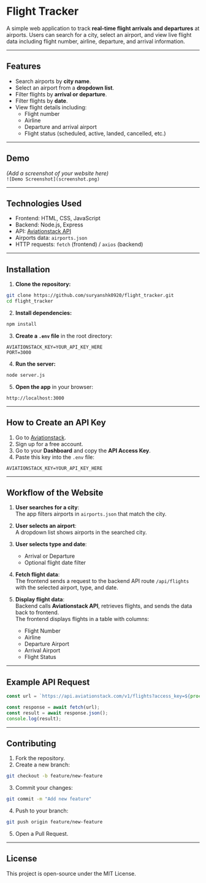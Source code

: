 # Flight Tracker

A simple web application to track **real-time flight arrivals and departures** at airports. Users can search for a city, select an airport, and view live flight data including flight number, airline, departure, and arrival information.  

---

## Features

- Search airports by **city name**.
- Select an airport from a **dropdown list**.
- Filter flights by **arrival or departure**.
- Filter flights by **date**.
- View flight details including:
  - Flight number
  - Airline
  - Departure and arrival airport
  - Flight status (scheduled, active, landed, cancelled, etc.)

---

## Demo

*(Add a screenshot of your website here)*  
`![Demo Screenshot](screenshot.png)`

---

## Technologies Used

- Frontend: HTML, CSS, JavaScript
- Backend: Node.js, Express
- API: [Aviationstack API](https://aviationstack.com/)
- Airports data: `airports.json`
- HTTP requests: `fetch` (frontend) / `axios` (backend)

---

## Installation

1. **Clone the repository:**

```bash
git clone https://github.com/suryanshk0920/flight_tracker.git
cd flight_tracker
```

2. **Install dependencies:**

```bash
npm install
```

3. **Create a `.env` file** in the root directory:

```env
AVIATIONSTACK_KEY=YOUR_API_KEY_HERE
PORT=3000
```

4. **Run the server:**

```bash
node server.js
```

5. **Open the app** in your browser:

```
http://localhost:3000
```

---

## How to Create an API Key

1. Go to [Aviationstack](https://aviationstack.com/).
2. Sign up for a free account.
3. Go to your **Dashboard** and copy the **API Access Key**.
4. Paste this key into the `.env` file:

```env
AVIATIONSTACK_KEY=YOUR_API_KEY_HERE
```

---

## Workflow of the Website

1. **User searches for a city**:  
   The app filters airports in `airports.json` that match the city.

2. **User selects an airport**:  
   A dropdown list shows airports in the searched city.  

3. **User selects type and date**:  
   - Arrival or Departure  
   - Optional flight date filter  

4. **Fetch flight data**:  
   The frontend sends a request to the backend API route `/api/flights` with the selected airport, type, and date.  

5. **Display flight data**:  
   Backend calls **Aviationstack API**, retrieves flights, and sends the data back to frontend.  
   The frontend displays flights in a table with columns:
   - Flight Number
   - Airline
   - Departure Airport
   - Arrival Airport
   - Flight Status

---

## Example API Request

```javascript
const url = `https://api.aviationstack.com/v1/flights?access_key=${process.env.AVIATIONSTACK_KEY}&dep_iata=SFO&flight_status=active`;

const response = await fetch(url);
const result = await response.json();
console.log(result);
```

---

## Contributing

1. Fork the repository.
2. Create a new branch:

```bash
git checkout -b feature/new-feature
```

3. Commit your changes:

```bash
git commit -m "Add new feature"
```

4. Push to your branch:

```bash
git push origin feature/new-feature
```

5. Open a Pull Request.

---

## License

This project is open-source under the MIT License.

